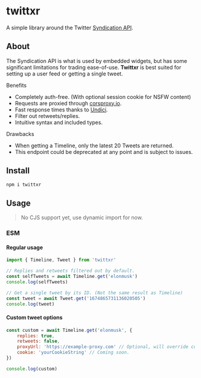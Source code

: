 # twittxr
A simple library around the Twitter [Syndication API](https://syndication.twitter.com/srv/timeline-profile/screen-name/elonmusk?showReplies=true).

## About
The Syndication API is what is used by embedded widgets, but has some significant limitations for trading ease-of-use. **Twittxr** is best suited for setting up a user feed or getting a single tweet.

Benefits
- Completely auth-free. (With optional session cookie for NSFW content)
- Requests are proxied through [corsproxy.io](https://corsproxy.io).
- Fast response times thanks to [Undici](https://github.com/nodejs/undici).
- Filter out retweets/replies.
- Intuitive syntax and included types.

Drawbacks
- When getting a Timeline, only the latest 20 Tweets are returned.
- This endpoint could be deprecated at any point and is subject to issues.

## Install
```bash
npm i twittxr
```

## Usage
> No CJS support yet, use dynamic import for now.

### ESM
#### Regular usage
```js
import { Timeline, Tweet } from 'twittxr'

// Replies and retweets filtered out by default.
const selfTweets = await Timeline.get('elonmusk')
console.log(selfTweets)

// Get a single tweet by its ID. (Not the same result as Timeline)
const tweet = await Tweet.get('1674865731136020505')
console.log(tweet)
```

#### Custom tweet options
```js
const custom = await Timeline.get('elonmusk', {
    replies: true,
    retweets: false,
    proxyUrl: 'https://example-proxy.com' // Optional, will override corsproxy.io
    cookie: 'yourCookieString' // Coming soon.
})

console.log(custom)
```